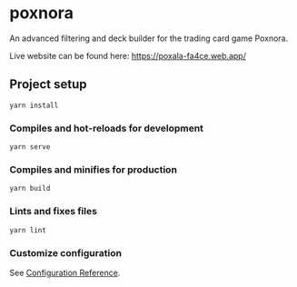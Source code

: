 # poxnora

An advanced filtering and deck builder for the trading card game Poxnora.

Live website can be found here: https://poxala-fa4ce.web.app/

## Project setup
```
yarn install
```

### Compiles and hot-reloads for development
```
yarn serve
```

### Compiles and minifies for production
```
yarn build
```

### Lints and fixes files
```
yarn lint
```

### Customize configuration
See [Configuration Reference](https://cli.vuejs.org/config/).
